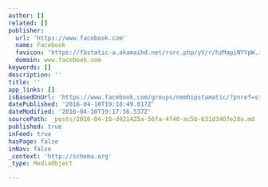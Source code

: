 ```yaml
---
author: []
related: []
publisher:
  url: 'https://www.facebook.com'
  name: Facebook
  favicon: 'https://fbstatic-a.akamaihd.net/rsrc.php/yV/r/hzMapiNYYpW.ico'
  domain: www.facebook.com
keywords: []
description: ''
title: ''
app_links: []
isBasedOnUrl: 'https://www.facebook.com/groups/nemhipstamatic/?pnref=story'
datePublished: '2016-04-10T19:18:49.017Z'
dateModified: '2016-04-10T19:17:56.537Z'
sourcePath: _posts/2016-04-10-d421425a-56fa-4f40-ac5b-631d3407e20a.md
published: true
inFeed: true
hasPage: false
inNav: false
_context: 'http://schema.org'
_type: MediaObject

---
```

